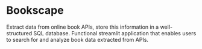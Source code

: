 # Bookscape
Extract data from online book APIs, store this information in a well-structured SQL database. Functional streamlit application that enables users to search for and analyze book data extracted from APIs.
